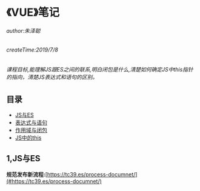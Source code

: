 # 《VUE》笔记

###### author:朱泽聪
###### createTime:2019/7/8
###### 课程目标,能理解JS跟ES之间的联系,明白闭包是什么,清楚如何确定JS中this指针的指向，清楚JS表达式和语句的区别。

## 目录

* [JS与ES](#1,JS与ES)
* [表达式与语句](#2,表达式与语句)
* [作用域与闭包](#3,作用域与闭包)
* [JS中的this](#4,JS中的this)

## 1,JS与ES

**规范发布新流程:**[https://tc39.es/process-documnet/](#https://tc39.es/process-documnet/)